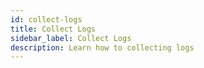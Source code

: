 ```yaml
---
id: collect-logs
title: Collect Logs
sidebar_label: Collect Logs
description: Learn how to collecting logs
---
```


